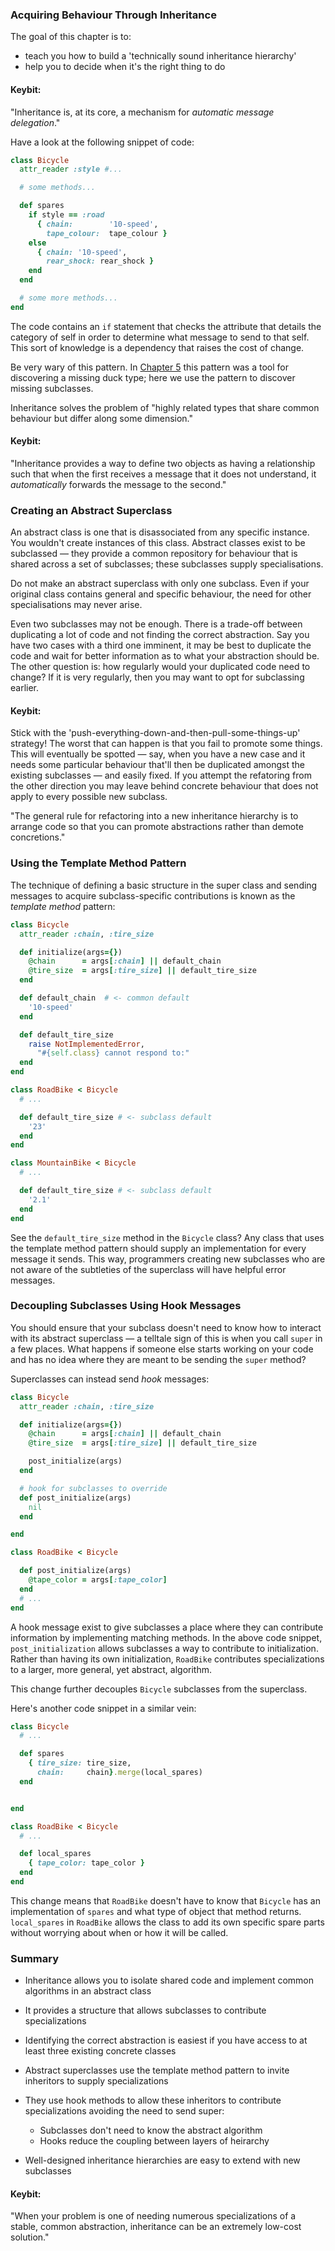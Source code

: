 ### Acquiring Behaviour Through Inheritance

The goal of this chapter is to:
* teach you how to build a 'technically sound inheritance hierarchy'
* help you to decide when it's the right thing to do

#### Keybit:

"Inheritance is, at its core, a mechanism for *automatic message delegation*."

Have a look at the following snippet of code:

```ruby
class Bicycle
  attr_reader :style #...

  # some methods...

  def spares
    if style == :road
      { chain:        '10-speed',
        tape_colour:  tape_colour }
    else
      { chain: '10-speed',
        rear_shock: rear_shock }
    end
  end

  # some more methods...
end
```

The code contains an `if` statement that checks the attribute that details the category of self in order to determine what message to send to that self. This sort of knowledge is a dependency that raises the cost of change.

Be very wary of this pattern. In [Chapter 5](https://github.com/NadiDami/keybits/blob/master/poodr_metz%2F5_duck_typing.md) this pattern was a tool for discovering a missing duck type; here we use the pattern to discover missing subclasses.

Inheritance solves the problem of "highly related types that share common behaviour but differ along some dimension."

#### Keybit:

"Inheritance provides a way to define two objects as having a relationship such that when the first receives a message that it does not understand, it *automatically* forwards the message to the second."

### Creating an Abstract Superclass

An abstract class is one that is disassociated from any specific instance. You wouldn't create instances of this class. Abstract classes exist to be subclassed — they provide a common repository for behaviour that is shared across a set of subclasses; these subclasses supply specialisations.

Do not make an abstract superclass with only one subclass. Even if your original class contains general and specific behaviour, the need for other specialisations may never arise.

Even two subclasses may not be enough. There is a trade-off between duplicating a lot of code and not finding the correct abstraction. Say you have two cases with a third one imminent, it may be best to duplicate the code and wait for better information as to what your abstraction should be. The other question is: how regularly would your duplicated code need to change? If it is very regularly, then you may want to opt for subclassing earlier.

#### Keybit:

Stick with the 'push-everything-down-and-then-pull-some-things-up' strategy! The worst that can happen is that you fail to promote some things. This will eventually be spotted — say, when you have a new case and it needs some particular behaviour that'll then be duplicated amongst the existing subclasses — and easily fixed. If you attempt the refatoring from the other direction you may leave behind concrete behaviour that does not apply to every possible new subclass.

"The general rule for refactoring into a new inheritance hierarchy is to arrange code so that you can promote abstractions rather than demote concretions."

### Using the Template Method Pattern

The technique of defining a basic structure in the super class and sending messages to acquire subclass-specific contributions is known as the *template method* pattern:

```ruby
class Bicycle
  attr_reader :chain, :tire_size

  def initialize(args={})
    @chain      = args[:chain] || default_chain
    @tire_size  = args[:tire_size] || default_tire_size
  end

  def default_chain  # <- common default
    '10-speed'
  end

  def default_tire_size
    raise NotImplementedError,
      "#{self.class} cannot respond to:"
  end
end

class RoadBike < Bicycle
  # ...

  def default_tire_size # <- subclass default
    '23'
  end
end

class MountainBike < Bicycle
  # ...

  def default_tire_size # <- subclass default
    '2.1'
  end
end

```

See the `default_tire_size` method in the `Bicycle` class? Any class that uses the template method pattern should supply an implementation for every message it sends. This way, programmers creating new subclasses who are not aware of the subtleties of the superclass will have helpful error messages.

### Decoupling Subclasses Using Hook Messages

You should ensure that your subclass doesn't need to know how to interact with its abstract superclass — a telltale sign of this is when you call `super` in a few places. What happens if someone else starts working on your code and has no idea where they are meant to be sending the `super` method?

Superclasses can instead send *hook* messages:

```ruby
class Bicycle
  attr_reader :chain, :tire_size

  def initialize(args={})
    @chain      = args[:chain] || default_chain
    @tire_size  = args[:tire_size] || default_tire_size

    post_initialize(args)
  end

  # hook for subclasses to override
  def post_initialize(args)
    nil
  end

end

class RoadBike < Bicycle

  def post_initialize(args)
    @tape_color = args[:tape_color]
  end
  # ...
end

```

A hook message exist to give subclasses a place where they can contribute information by implementing matching methods.
In the above code snippet, `post_initialization` allows subclasses a way to contribute to initialization. Rather than having its own initialization, `RoadBike` contributes specializations to a larger, more general, yet abstract, algorithm.

This change further decouples `Bicycle` subclasses from the superclass. 

Here's another code snippet in a similar vein:


```ruby
class Bicycle
  # ...

  def spares
    { tire_size: tire_size,
      chain:     chain}.merge(local_spares)
  end


end

class RoadBike < Bicycle
  # ...

  def local_spares
    { tape_color: tape_color }
  end
end

```

This change means that `RoadBike` doesn't have to know that `Bicycle` has an implementation of `spares` and what type of object that method returns. `local_spares` in `RoadBike` allows the class to add its own specific spare parts without worrying about when or how it will be called.

### Summary

* Inheritance allows you to isolate shared code and implement common algorithms in an abstract class
* It provides a structure that allows subclasses to contribute specializations

* Identifying the correct abstraction is easiest if you have access to at least three existing concrete classes

* Abstract superclasses use the template method pattern to invite inheritors to supply specializations
* They use hook methods to allow these inheritors to contribute specializations avoiding the need to send super:
  * Subclasses don't need to know the abstract algorithm
  * Hooks reduce the coupling between layers of heirarchy

* Well-designed inheritance hierarchies are easy to extend with new subclasses

#### Keybit:

"When your problem is one of needing numerous specializations of a stable, common abstraction, inheritance can be an extremely low-cost solution."
